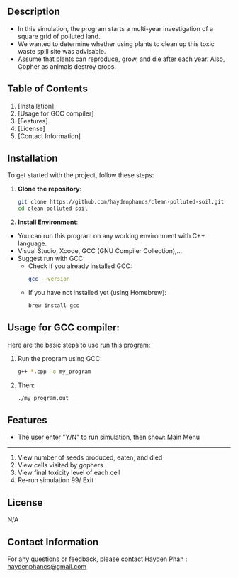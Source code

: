 ## Description

- In this simulation, the program starts a multi-year investigation of a square grid of polluted land.
- We wanted to determine whether using plants to clean up this toxic waste spill site was advisable.
- Assume that plants can reproduce, grow, and die after each year. Also, Gopher as animals destroy crops. 

## Table of Contents

1. [Installation]
2. [Usage for GCC compiler]
3. [Features]
4. [License]
5. [Contact Information]

## Installation

To get started with the project, follow these steps:

1. **Clone the repository**:
    ```sh
    git clone https://github.com/haydenphancs/clean-polluted-soil.git
    cd clean-polluted-soil
    ```

2. **Install Environment**:
- You can run this program on any working environment with C++ language.
- Visual Studio, Xcode, GCC (GNU Compiler Collection),...
- Suggest run with GCC:
  + Check if you already installed GCC:
    ```sh
    gcc --version
    ```
  + If you have not installed yet (using Homebrew):
     ```sh
    brew install gcc
    ```
     
## Usage for GCC compiler:
Here are the basic steps to use run this program:

1. Run the program using GCC:
    ```sh
    g++ *.cpp -o my_program
    ```
2. Then:
    ```sh
    ./my_program.out
    ```

## Features
- The user enter "Y/N" to run simulation, then show:
                Main Menu
----------------------------------------
1) View number of seeds produced, eaten, and died
2) View cells visited by gophers
3) View final toxicity level of each cell
4) Re-run simulation
99/ Exit

## License

N/A

## Contact Information

For any questions or feedback, please contact Hayden Phan : haydenphancs@gmail.com
